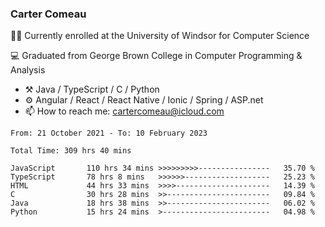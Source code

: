 ### Carter Comeau

🙋‍♂️ Currently enrolled at the University of Windsor for Computer Science

💻 Graduated from George Brown College in Computer Programming & Analysis

- ⚒️ Java / TypeScript / C / Python
- ⚙️ Angular / React / React Native / Ionic / Spring / ASP.net
- 📫 How to reach me: cartercomeau@icloud.com

<!--START_SECTION:waka-->

```text
From: 21 October 2021 - To: 10 February 2023

Total Time: 309 hrs 40 mins

JavaScript       110 hrs 34 mins >>>>>>>>>----------------   35.70 %
TypeScript       78 hrs 8 mins   >>>>>>-------------------   25.23 %
HTML             44 hrs 33 mins  >>>>---------------------   14.39 %
C                30 hrs 28 mins  >>-----------------------   09.84 %
Java             18 hrs 38 mins  >>-----------------------   06.02 %
Python           15 hrs 24 mins  >------------------------   04.98 %
```

<!--END_SECTION:waka-->
